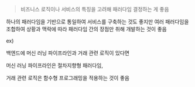 > 비즈니스 로직이나 서비스의 특징을 고려해 패러다임 결정하는 게 좋음

하나의 패러다임을 기반으로 통일하여 서비스를 구축하는 것도 좋지만
여러 패러다임을 조합하여 상황과 맥락에 따라 패러다임 간의 장점만 취해 개발하는 것이 좋음
> 

ex)

백엔드에 머신 러닝 파이프라인과 거래 관련 로직이 있다면 

머신 러닝 파이프라인은 절차지향형 패러다임, 

거래 관련 로직은 함수형 프로그래밍을 적용하는 것이 좋음